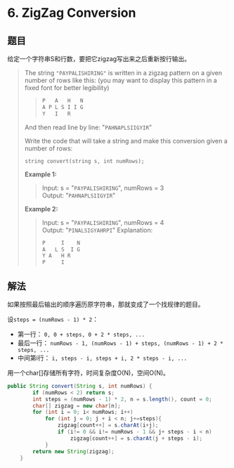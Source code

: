 # 6. ZigZag Conversion

## 题目

给定一个字符串S和行数，要把它zigzag写出来之后重新按行输出。

>The string `"PAYPALISHIRING"` is written in a zigzag pattern on a given number of rows like this: (you may want to display this pattern in a fixed font for better legibility)
>
>>```java
>>P   A   H   N  
>>A P L S I I G  
>>Y   I   R  
>>```
>
>And then read line by line: "`PAHNAPLSIIGYIR`"
>
>Write the code that will take a string and make this conversion given a number of rows:
>
>`string convert(string s, int numRows);`
>
>**Example 1:**
>>
>>Input: s = "`PAYPALISHIRING`", numRows = 3  
>>Output: "`PAHNAPLSIIGYIR`"
>
>**Example 2:**
>
>>Input: s = "`PAYPALISHIRING`", numRows = 4  
>>Output: "`PINALSIGYAHRPI`"
>>Explanation:
>>
>>```java
>>P     I    N
>>A   L S  I G
>>Y A   H R
>>P     I
>>```

## 解法

如果按照最后输出的顺序遍历原字符串，那就变成了一个找规律的题目。

设`steps = (numRows - 1) * 2`：

- 第一行： `0, 0 + steps, 0 + 2 * steps, ...`
- 最后一行： `numRows - 1, (numRows - 1) + steps, (numRows - 1) + 2 * steps, ...`
- 中间第i行： `i, steps - i, steps + i, 2 * steps - i, ...`

用一个char[]存储所有字符，时间复杂度O(N)，空间O(N)。

```java
public String convert(String s, int numRows) {
        if (numRows < 2) return s;
        int steps = (numRows - 1) * 2, n = s.length(), count = 0;
        char[] zigzag = new char[n];
        for (int i = 0; i< numRows; i++)
            for (int j = 0; j + i < n; j+=steps){
                zigzag[count++] = s.charAt(i+j);
                if (i!= 0 && i!= numRows - 1 && j+ steps - i < n)
                    zigzag[count++] = s.charAt(j + steps - i);
            }
        return new String(zigzag);
    }
```
